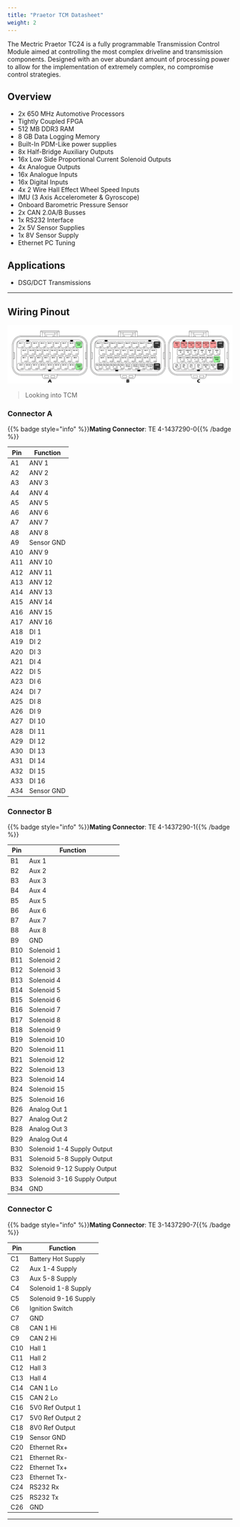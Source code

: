 ```yaml
---
title: "Praetor TCM Datasheet"
weight: 2
---
```


The Mectric Praetor TC24 is a fully programmable Transmission Control Module aimed at controlling the most complex driveline and transmission components. Designed with an over abundant amount of processing power to allow for the implementation of extremely complex, no compromise control strategies.

## Overview
 - 2x 650 MHz Automotive Processors
 - Tightly Coupled FPGA
 - 512 MB DDR3 RAM
 - 8 GB Data Logging Memory
 - Built-In PDM-Like power supplies
 - 8x Half-Bridge Auxiliary Outputs
 - 16x Low Side Proportional Current Solenoid Outputs
 - 4x Analogue Outputs
 - 16x Analogue Inputs
 - 16x Digital Inputs
 - 4x 2 Wire Hall Effect Wheel Speed Inputs
 - IMU (3 Axis Accelerometer & Gyroscope)
 - Onboard Barometric Pressure Sensor
 - 2x CAN 2.0A/B Busses
 - 1x RS232 Interface
 - 2x 5V Sensor Supplies
 - 1x 8V Sensor Supply
 - Ethernet PC Tuning

## Applications
 - DSG/DCT Transmissions

---

## Wiring Pinout
![Praetor TC24 Pinout](/assets/tcm/tcm_pinout.png)
> Looking into TCM

### Connector A
{{% badge style="info" %}}**Mating Connector**: TE 4-1437290-0{{% /badge %}}

| Pin     | Function    |
|---------|-------------|
| A1	  | ANV 1  |
| A2	  | ANV 2  |
| A3	  | ANV 3  |
| A4	  | ANV 4  |
| A5	  | ANV 5  |
| A6	  | ANV 6  |
| A7	  | ANV 7  |
| A8	  | ANV 8  |
| A9	  | Sensor GND |
| A10	  | ANV 9  |
| A11	  | ANV 10  |
| A12	  | ANV 11  |
| A13	  | ANV 12  |
| A14	  | ANV 13  |
| A15	  | ANV 14  |
| A16	  | ANV 15  |
| A17	  | ANV 16  |
| A18	  | DI 1  |
| A19	  | DI 2  |
| A20	  | DI 3  |
| A21	  | DI 4  |
| A22	  | DI 5  |
| A23	  | DI 6  |
| A24	  | DI 7  |
| A25	  | DI 8  |
| A26	  | DI 9  |
| A27	  | DI 10 |
| A28	  | DI 11 |
| A29	  | DI 12 |
| A30	  | DI 13 |
| A31	  | DI 14 |
| A32	  | DI 15 |
| A33	  | DI 16 |
| A34	  | Sensor GND |

### Connector B
{{% badge style="info" %}}**Mating Connector**: TE 4-1437290-1{{% /badge %}}

| Pin     | Function    |
|---------|-------------|
| B1	  | Aux 1  |
| B2	  | Aux 2  |
| B3	  | Aux 3  |
| B4	  | Aux 4  |
| B5	  | Aux 5  |
| B6	  | Aux 6  |
| B7	  | Aux 7  |
| B8	  | Aux 8  |
| B9	  | GND    |
| B10	  | Solenoid 1  |
| B11	  | Solenoid 2 |
| B12	  | Solenoid 3 |
| B13	  | Solenoid 4 |
| B14	  | Solenoid 5 |
| B15	  | Solenoid 6 |
| B16	  | Solenoid 7 |
| B17	  | Solenoid 8 |
| B18	  | Solenoid 9 |
| B19	  | Solenoid 10 |
| B20	  | Solenoid 11 |
| B21	  | Solenoid 12 |
| B22	  | Solenoid 13 |
| B23	  | Solenoid 14 |
| B24	  | Solenoid 15 |
| B25	  | Solenoid 16 |
| B26	  | Analog Out 1 |
| B27	  | Analog Out 2 |
| B28	  | Analog Out 3 |
| B29	  | Analog Out 4 |
| B30	  | Solenoid 1-4 Supply Output |
| B31	  | Solenoid 5-8 Supply Output |
| B32	  | Solenoid 9-12 Supply Output |
| B33	  | Solenoid 3-16 Supply Output |
| B34	  | GND |

### Connector C
{{% badge style="info" %}}**Mating Connector**: TE 3-1437290-7{{% /badge %}}

| Pin     | Function    |
|---------|-------------|
| C1	  | Battery Hot Supply  |
| C2	  | Aux 1-4 Supply  |
| C3	  | Aux 5-8 Supply  |
| C4	  | Solenoid 1-8 Supply  |
| C5	  | Solenoid 9-16 Supply  |
| C6	  | Ignition Switch  |
| C7	  | GND  |
| C8	  | CAN 1 Hi  |
| C9	  | CAN 2 Hi  |
| C10	  | Hall 1  |
| C11	  | Hall 2  |
| C12	  | Hall 3  |
| C13	  | Hall 4  |
| C14	  | CAN 1 Lo  |
| C15	  | CAN 2 Lo  |
| C16	  | 5V0 Ref Output 1  |
| C17	  | 5V0 Ref Output 2  |
| C18	  | 8V0 Ref Output  |
| C19	  | Sensor GND  |
| C20	  | Ethernet Rx+  |
| C21	  | Ethernet Rx-  |
| C22	  | Ethernet Tx+  |
| C23	  | Ethernet Tx-  |
| C24	  | RS232 Rx  |
| C25	  | RS232 Tx  |
| C26	  | GND  |

---

